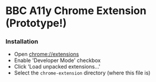 BBC A11y Chrome Extension (Prototype!)
======================================

### Installation

 * Open [chrome://extensions](chrome://extensions)
 * Enable 'Developer Mode' checkbox
 * Click 'Load unpacked extensions...'
 * Select the `chrome-extension` directory (where this file is)

